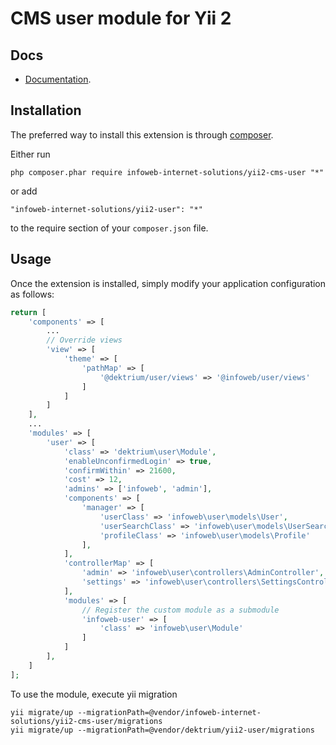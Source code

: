 CMS user module for Yii 2
========================

Docs
-----
- [Documentation](http://yii2-user.readthedocs.org/en/latest/).


Installation
------------

The preferred way to install this extension is through [composer](http://getcomposer.org/download/).

Either run

```
php composer.phar require infoweb-internet-solutions/yii2-cms-user "*"
```

or add

```
"infoweb-internet-solutions/yii2-user": "*"
```

to the require section of your `composer.json` file.


Usage
-----

Once the extension is installed, simply modify your application configuration as follows:

```php
return [
    'components' => [
        ...        
        // Override views
        'view' => [
            'theme' => [
                'pathMap' => [
                    '@dektrium/user/views' => '@infoweb/user/views'
                ]
            ]
        ]
    ],
    ...
    'modules' => [
        'user' => [
            'class' => 'dektrium\user\Module',
            'enableUnconfirmedLogin' => true,
            'confirmWithin' => 21600,
            'cost' => 12,
            'admins' => ['infoweb', 'admin'],
            'components' => [
                'manager' => [
                    'userClass' => 'infoweb\user\models\User',
                    'userSearchClass' => 'infoweb\user\models\UserSearch',
                    'profileClass' => 'infoweb\user\models\Profile'
                ],
            ],
            'controllerMap' => [
                'admin' => 'infoweb\user\controllers\AdminController',
                'settings' => 'infoweb\user\controllers\SettingsController'
            ],
            'modules' => [
                // Register the custom module as a submodule
                'infoweb-user' => [
                    'class' => 'infoweb\user\Module'
                ]
            ]
        ],
    ]
];
```

To use the module, execute yii migration
```
yii migrate/up --migrationPath=@vendor/infoweb-internet-solutions/yii2-cms-user/migrations
yii migrate/up --migrationPath=@vendor/dektrium/yii2-user/migrations
```